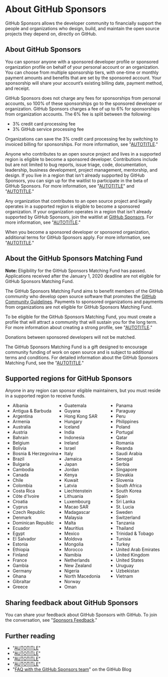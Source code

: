 # About GitHub Sponsors

GitHub Sponsors allows the developer community to financially support the people and organizations who design, build, and maintain the open source projects they depend on, directly on GitHub.

## About GitHub Sponsors

You can sponsor anyone with a sponsored developer profile or sponsored organization profile on behalf of your personal account or an organization. You can choose from multiple sponsorship tiers, with one-time or monthly payment amounts and benefits that are set by the sponsored account. Your sponsorship will share your account’s existing billing date, payment method, and receipt.

GitHub Sponsors does not charge any fees for sponsorships from personal accounts, so 100% of these sponsorships go to the sponsored developer or organization. GitHub Sponsors charges a fee of up to 6% for sponsorships from organization accounts. The 6% fee is split between the following:

- 3% credit card processing fee
- 3% GitHub service processing fee

Organizations can save the 3% credit card processing fee by switching to invoiced billing for sponsorships. For more information, see "[AUTOTITLE](/sponsors/sponsoring-open-source-contributors/paying-for-github-sponsors-by-invoice)."

Anyone who contributes to an open source project and lives in a supported region is eligible to become a sponsored developer. Contributions include but are not limited to bug reports, issue triage, code, documentation, leadership, business development, project management, mentorship, and design. If you live in a region that isn't already supported by GitHub Sponsors, you can sign up for the waitlist to participate in the beta of GitHub Sponsors. For more information, see "[AUTOTITLE](/sponsors/receiving-sponsorships-through-github-sponsors/about-github-sponsors-for-open-source-contributors)" and "[AUTOTITLE](/sponsors/receiving-sponsorships-through-github-sponsors/setting-up-github-sponsors-for-your-personal-account)."

Any organization that contributes to an open source project and legally operates in a supported region is eligible to become a sponsored organization. If your organization operates in a region that isn't already supported by GitHub Sponsors, join the waitlist at [GitHub Sponsors](https://github.com/sponsors). For more information, see "[AUTOTITLE](/sponsors/receiving-sponsorships-through-github-sponsors/setting-up-github-sponsors-for-your-organization)."

When you become a sponsored developer or sponsored organization, additional terms for GitHub Sponsors apply. For more information, see "[AUTOTITLE](/free-pro-team@latest/site-policy/github-terms/github-sponsors-additional-terms)."

## About the GitHub Sponsors Matching Fund

<div class="ghd-spotlight ghd-spotlight-note border rounded-1 my-3 p-3 f5 color-border-accent-emphasis color-bg-accent">

**Note:** Eligibility for the GitHub Sponsors Matching Fund has passed. Applications received after the January 1, 2020 deadline are not eligible for GitHub Sponsors Matching Fund.

</div>

The GitHub Sponsors Matching Fund aims to benefit members of the GitHub community who develop open source software that promotes the [GitHub Community Guidelines](/free-pro-team@latest/site-policy/github-terms/github-community-guidelines). Payments to sponsored organizations and payments from organizations are not eligible for GitHub Sponsors Matching Fund.

To be eligible for the GitHub Sponsors Matching Fund, you must create a profile that will attract a community that will sustain you for the long term. For more information about creating a strong profile, see "[AUTOTITLE](/sponsors/receiving-sponsorships-through-github-sponsors/editing-your-profile-details-for-github-sponsors)."

Donations between sponsored developers will not be matched.

The GitHub Sponsors Matching Fund is a gift designed to encourage community funding of work on open source and is subject to additional terms and conditions. For detailed information about the GitHub Sponsors Matching Fund, see the "[AUTOTITLE](/free-pro-team@latest/site-policy/github-terms/github-sponsors-additional-terms)."

## Supported regions for GitHub Sponsors

Anyone in any region can sponsor eligible maintainers, but you must reside in a supported region to receive funds.

<ul style="-webkit-column-count: 3; -moz-column-count: 3; column-count: 3;">
<li>Albania</li>
<li>Antigua & Barbuda</li>
<li>Argentina</li>
<li>Armenia</li>
<li>Australia</li>
<li>Austria</li>
<li>Bahrain</li>
<li>Belgium</li>
<li>Bolivia</li>
<li>Bosnia & Herzegovina</li>
<li>Brazil</li>
<li>Bulgaria</li>
<li>Cambodia</li>
<li>Canada</li>
<li>Chile</li>
<li>Colombia</li>
<li>Costa Rica</li>
<li>Côte d'Ivoire</li>
<li>Croatia</li>
<li>Cyprus</li>
<li>Czech Republic</li>
<li>Denmark</li>
<li>Dominican Republic</li>
<li>Ecuador</li>
<li>Egypt</li>
<li>El Salvador</li>
<li>Estonia</li>
<li>Ethiopia</li>
<li>Finland</li>
<li>France</li>
<li>Gambia</li>
<li>Germany</li>
<li>Ghana</li>
<li>Gibraltar</li>
<li>Greece</li>
<li>Guatemala</li>
<li>Guyana</li>
<li>Hong Kong SAR</li>
<li>Hungary</li>
<li>Iceland</li>
<li>India</li>
<li>Indonesia</li>
<li>Ireland</li>
<li>Israel</li>
<li>Italy</li>
<li>Jamaica</li>
<li>Japan</li>
<li>Jordan</li>
<li>Kenya</li>
<li>Kuwait</li>
<li>Latvia</li>
<li>Liechtenstein</li>
<li>Lithuania</li>
<li>Luxembourg</li>
<li>Macao SAR</li>
<li>Madagascar</li>
<li>Malaysia</li>
<li>Malta</li>
<li>Mauritius</li>
<li>Mexico</li>
<li>Moldova</li>
<li>Mongolia</li>
<li>Morocco</li>
<li>Namibia</li>
<li>Netherlands</li>
<li>New Zealand</li>
<li>Nigeria</li>
<li>North Macedonia</li>
<li>Norway</li>
<li>Oman</li>
<li>Panama</li>
<li>Paraguay</li>
<li>Peru</li>
<li>Philippines</li>
<li>Poland</li>
<li>Portugal</li>
<li>Qatar</li>
<li>Romania</li>
<li>Rwanda</li>
<li>Saudi Arabia</li>
<li>Senegal</li>
<li>Serbia</li>
<li>Singapore</li>
<li>Slovakia</li>
<li>Slovenia</li>
<li>South Africa</li>
<li>South Korea</li>
<li>Spain</li>
<li>Sri Lanka</li>
<li>St. Lucia</li>
<li>Sweden</li>
<li>Switzerland</li>
<li>Tanzania</li>
<li>Thailand</li>
<li>Trinidad & Tobago</li>
<li>Tunisia</li>
<li>Turkey</li>
<li>United Arab Emirates</li>
<li>United Kingdom</li>
<li>United States</li>
<li>Uruguay</li>
<li>Uzbekistan</li>
<li>Vietnam</li>
</ul>

## Sharing feedback about GitHub Sponsors

You can share your feedback about GitHub Sponsors with GitHub. To join the conversation, see "[Sponsors Feedback](https://github.com/orgs/community/discussions/categories/sponsors)."

## Further reading

- "[AUTOTITLE](/sponsors/sponsoring-open-source-contributors)"
- "[AUTOTITLE](/sponsors/receiving-sponsorships-through-github-sponsors)"
- "[AUTOTITLE](/search-github/searching-on-github/searching-users#search-based-on-ability-to-sponsor)"
- "[AUTOTITLE](/search-github/searching-on-github/searching-for-repositories#search-based-on-ability-to-sponsor)"
- "[FAQ with the GitHub Sponsors team](https://github.blog/2019-06-12-faq-with-the-github-sponsors-team/)" on the GitHub Blog
